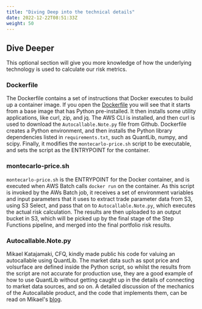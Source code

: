 ```yaml
---
title: "Diving Deep into the technical details"
date: 2022-12-22T08:51:33Z
weight: 50
---
```

## Dive Deeper
This optional section will give you more knowledge of how the underlying technology is used to calculate our risk metrics. 

### Dockerfile
The Dockerfile contains a set of instructions that Docker executes to build up a container image. If you open the [Dockerfile](https://raw.githubusercontent.com/magriggs/ec2-spot-workshops/master/content/monte-carlo-with-batch/monte-carlo-with-batch.files/docker-files/Dockerfile) you will see that it starts from a base image that has Python pre-installed. It then installs some utility applications, like curl, zip, and jq. The AWS CLI is installed, and then curl is used to download the ``Autocallable.Note.py`` file from Github. Dockerfile creates a Python environment, and then installs the Python library dependencies listed in ``requirements.txt``, such as QuantLib, numpy, and scipy. Finally, it modifies the ``montecarlo-price.sh`` script to be executable, and sets the script as the ENTRYPOINT for the container.

### montecarlo-price.sh
``montecarlo-price.sh`` is the ENTRYPOINT for the Docker container, and is executed when AWS Batch calls ``docker run`` on the container. As this script is invoked by the AWs Batch job, it receives a set of environment variables and input parameters that it uses to extract trade parameter data from S3, using S3 Select, and pass that on to ``Autocallable.Note.py``, which executes the actual risk calculation. The results are then uploaded to an output bucket in S3, which will be picked up by the final stage of the Step Functions pipeline, and merged into the final portfolio risk results.

### Autocallable.Note.py
Mikael Katajamaki, CFQ, kindly made public his code for valuing an autocallable using QuantLib. The market data such as spot price and volsurface are defined inside the Python script, so whilst the results from the script are not accurate for production use, they are a good example of how to use QuantLib without getting caught up in the details of connecting to market data sources, and so on. A detailed discussion of the mechanics of the Autocallable product, and the code that implements them, can be read on Mikael's [blog](https://raw.githubusercontent.com/magriggs/ec2-spot-workshops/master/content/monte-carlo-with-batch/monte-carlo-with-batch.files/docker-files/Dockerfile). 

